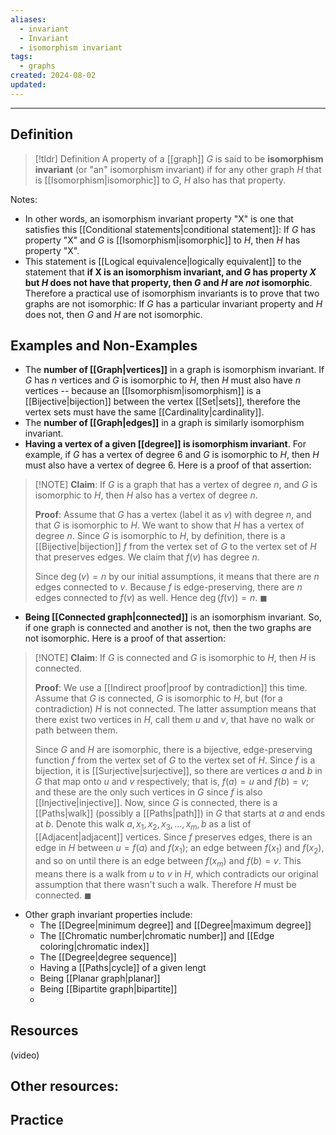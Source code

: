 ```yaml
---
aliases:
  - invariant
  - Invariant
  - isomorphism invariant
tags:
  - graphs
created: 2024-08-02
updated:
---
```

---
## Definition 

> [!tldr] Definition
> A property of a [[graph]] $G$ is said to be **isomorphism invariant** (or "an" isomorphism invariant) if for any other graph $H$ that is [[Isomorphism|isomorphic]] to $G$, $H$ also has that property. 

Notes: 
- In other words, an isomorphism invariant property "X" is one that satisfies this [[Conditional statements|conditional statement]]: If $G$ has property "X" and $G$ is [[Isomorphism|isomorphic]] to $H$, then $H$ has property "X". 
- This statement is [[Logical equivalence|logically equivalent]] to the statement that **if X is an isomorphism invariant, and $G$ has property $X$ but $H$ does not have that property, then $G$ and $H$ are *not* isomorphic**. Therefore a practical use of isomorphism invariants is to prove that two graphs are not isomorphic: If $G$ has a particular invariant property and $H$ does not, then $G$ and $H$ are not isomorphic. 

## Examples and Non-Examples

- The **number of [[Graph|vertices]]** in a graph is isomorphism invariant. If $G$ has $n$ vertices and $G$ is isomorphic to $H$, then $H$ must also have $n$ vertices -- because an [[Isomorphism|isomorphism]] is a [[Bijective|bijection]] between the vertex [[Set|sets]], therefore the vertex sets must have the same [[Cardinality|cardinality]]. 
- The **number of [[Graph|edges]]** in a graph is similarly isomorphism invariant. 
- **Having a vertex of a given [[degree]] is isomorphism invariant**. For example, if $G$ has a vertex of degree 6 and $G$ is isomorphic to $H$, then $H$ must also have a vertex of degree 6. Here is a proof of that assertion: 

> [!NOTE] **Claim**: If $G$ is a graph that has a vertex of degree $n$, and $G$ is isomorphic to $H$, then $H$ also has a vertex of degree $n$. 
> 
> **Proof**: Assume that $G$ has a vertex (label it as $v$) with degree $n$, and that $G$ is isomorphic to $H$. We want to show that $H$ has a vertex of degree $n$. Since $G$ is isomorphic to $H$, by definition, there is a [[Bijective|bijection]] $f$ from the vertex set of $G$ to the vertex set of $H$ that preserves edges. We  claim that $f(v)$ has degree $n$. 
> 
> Since $\deg(v) = n$ by our initial assumptions, it means that there are $n$ edges connected to $v$. Because $f$ is edge-preserving, there are $n$ edges connected to $f(v)$ as well. Hence $\deg(f(v)) = n$. ◼

- **Being [[Connected graph|connected]]** is an isomorphism invariant. So, if one graph is connected and another is not, then the two graphs are not isomorphic. Here is a proof of that assertion:

> [!NOTE] **Claim**: If $G$ is connected and $G$ is isomorphic to $H$, then $H$ is connected. 
> 
> **Proof**: We use a [[Indirect proof|proof by contradiction]] this time. Assume that $G$ is connected, $G$ is isomorphic to $H$, but (for a contradiction) $H$ is not connected. The latter assumption means that there exist two vertices in $H$, call them $u$ and $v$, that have no walk or path between them. 
> 
> Since $G$ and $H$ are isomorphic, there is a bijective, edge-preserving function $f$ from the vertex set of $G$ to the vertex set of $H$. Since $f$ is a bijection, it is [[Surjective|surjective]], so there are vertices $a$ and $b$ in $G$ that map onto $u$ and $v$ respectively; that is, $f(a) = u$ and $f(b) = v$; and these are the only such vertices in $G$ since $f$ is also [[Injective|injective]].  Now, since $G$ is connected, there is a [[Paths|walk]] (possibly a [[Paths|path]]) in $G$ that starts at $a$ and ends at $b$. Denote this walk $a, x_1, x_2, x_3, \dots, x_m, b$ as a list of [[Adjacent|adjacent]] vertices. Since $f$ preserves edges, there is an edge in $H$ between $u = f(a)$ and $f(x_1)$; an edge between $f(x_1)$ and $f(x_2)$, and so on until there is an edge between $f(x_m)$ and $f(b) = v$. This means there is a walk from $u$ to $v$ in $H$, which contradicts our original assumption that there wasn't such a walk. Therefore $H$ must be connected. ◼

- Other graph invariant properties include: 
	- The [[Degree|minimum degree]] and [[Degree|maximum degree]]
	- The [[Chromatic number|chromatic number]] and [[Edge coloring|chromatic index]]
	- The [[Degree|degree sequence]]
	- Having a [[Paths|cycle]] of a given lengt
	- Being [[Planar graph|planar]]
	- Being [[Bipartite graph|bipartite]]
	- 


## Resources 

(video)

Other resources: 
- 

## Practice 
